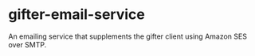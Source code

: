 # gifter-email-service
An emailing service that supplements the gifter client using Amazon SES over SMTP.
